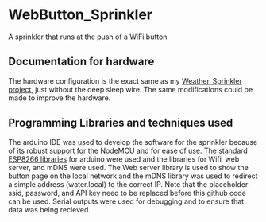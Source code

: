 # WebButton_Sprinkler  
A sprinkler that runs at the push of a WiFi button

## Documentation for hardware
The hardware configuration is the exact same as my [Weather_Sprinkler project](https://github.com/bcguzy/Weather_Sprinkler), just without the deep sleep wire. The same modifications could be made to improve the hardware.  
  
## Programming Libraries and techniques used  
The arduino IDE was used to develop the software for the sprinkler because of its robust support for the NodeMCU and for ease of use.
[The standard ESP8266 libraries](https://github.com/esp8266/Arduino) for arduino were used and the libraries for Wifi, web server, and mDNS were used.
The Web server library is used to show the button page on the local network and the mDNS library was used to redirect a simple address (water.local) to the correct IP.
Note that the placeholder ssid, password, and API key need to be replaced before this github code can be used. Serial outputs were used for debugging and to ensure that data was being recieved.
